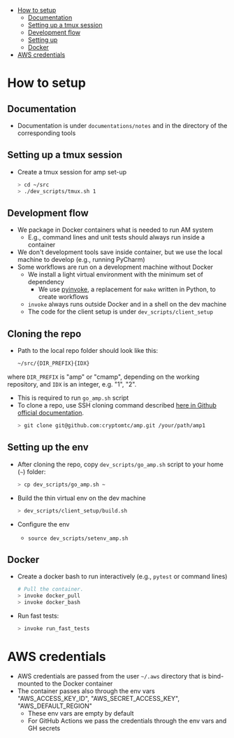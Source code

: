 <!--ts-->
   * [How to setup](#how-to-setup)
      * [Documentation](#documentation)
      * [Setting up a tmux session](#setting-up-a-tmux-session)
      * [Development flow](#development-flow)
      * [Setting up](#setting-up)
      * [Docker](#docker)
   * [AWS credentials](#aws-credentials)



<!--te-->

# How to setup

## Documentation

- Documentation is under `documentations/notes` and in the directory of the
  corresponding tools

## Setting up a tmux session

- Create a tmux session for amp set-up
  ```bash
  > cd ~/src
  > ./dev_scripts/tmux.sh 1
  ```

## Development flow

- We package in Docker containers what is needed to run AM system
  - E.g., command lines and unit tests should always run inside a container
- We don't development tools save inside container, but we use the local machine
  to develop (e.g., running PyCharm)
- Some workflows are run on a development machine without Docker
  - We install a light virtual environment with the minimum set of dependency
    - We use [pyinvoke](http://www.pyinvoke.org/), a replacement for `make`
      written in Python, to create workflows
  - `invoke` always runs outside Docker and in a shell on the dev machine
  - The code for the client setup is under `dev_scripts/client_setup`

## Cloning the repo
- Path to the local repo folder should look like this:
   ```bash
   ~/src/{DIR_PREFIX}{IDX}
   ```
where `DIR_PREFIX` is "amp" or "cmamp", depending on the working repository, and `IDX` is an integer, e.g. "1", "2".
   - This is required to run `go_amp.sh` script
   - To clone a repo, use SSH cloning command described [here in Github official documentation](https://docs.github.com/en/github/creating-cloning-and-archiving-repositories/cloning-a-repository-from-github/cloning-a-repository).
      ```bash
      > git clone git@github.com:cryptomtc/amp.git /your/path/amp1
      ```
## Setting up the env
- After cloning the repo, copy `dev_scripts/go_amp.sh` script to your home (`~`) folder:
   ```bash
   > cp dev_scripts/go_amp.sh ~
   ```

- Build the thin virtual env on the dev machine

  ```bash
  > dev_scripts/client_setup/build.sh
  ```

- Configure the env
  - `source dev_scripts/setenv_amp.sh`

## Docker

- Create a docker bash to run interactively (e.g., `pytest` or command lines)

  ```bash
  # Pull the container.
  > invoke docker_pull
  > invoke docker_bash
  ```

- Run fast tests:
  ```bash
  > invoke run_fast_tests
  ```

# AWS credentials

- AWS credentials are passed from the user `~/.aws` directory that is
  bind-mounted to the Docker container
- The container passes also through the env vars "AWS_ACCESS_KEY_ID",
  "AWS_SECRET_ACCESS_KEY", "AWS_DEFAULT_REGION"
  - These env vars are empty by default
  - For GitHub Actions we pass the credentials through the env vars and GH
    secrets
